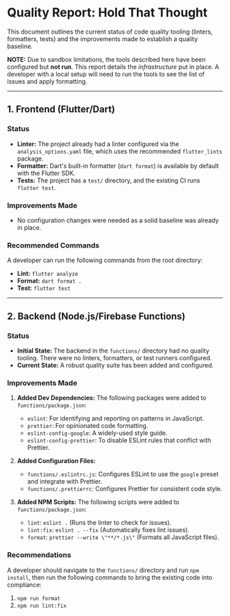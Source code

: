 # Quality Report: Hold That Thought

This document outlines the current status of code quality tooling (linters, formatters, tests) and the improvements made to establish a quality baseline.

**NOTE:** Due to sandbox limitations, the tools described here have been configured but **not run**. This report details the *infrastructure* put in place. A developer with a local setup will need to run the tools to see the list of issues and apply formatting.

---

## 1. Frontend (Flutter/Dart)

### Status
- **Linter:** The project already had a linter configured via the `analysis_options.yaml` file, which uses the recommended `flutter_lints` package.
- **Formatter:** Dart's built-in formatter (`dart format`) is available by default with the Flutter SDK.
- **Tests:** The project has a `test/` directory, and the existing CI runs `flutter test`.

### Improvements Made
- No configuration changes were needed as a solid baseline was already in place.

### Recommended Commands
A developer can run the following commands from the root directory:
- **Lint:** `flutter analyze`
- **Format:** `dart format .`
- **Test:** `flutter test`

---

## 2. Backend (Node.js/Firebase Functions)

### Status
- **Initial State:** The backend in the `functions/` directory had no quality tooling. There were no linters, formatters, or test runners configured.
- **Current State:** A robust quality suite has been added and configured.

### Improvements Made

1.  **Added Dev Dependencies:** The following packages were added to `functions/package.json`:
    - `eslint`: For identifying and reporting on patterns in JavaScript.
    - `prettier`: For opinionated code formatting.
    - `eslint-config-google`: A widely-used style guide.
    - `eslint-config-prettier`: To disable ESLint rules that conflict with Prettier.

2.  **Added Configuration Files:**
    - `functions/.eslintrc.js`: Configures ESLint to use the `google` preset and integrate with Prettier.
    - `functions/.prettierrc`: Configures Prettier for consistent code style.

3.  **Added NPM Scripts:** The following scripts were added to `functions/package.json`:
    - `lint`: `eslint .` (Runs the linter to check for issues).
    - `lint:fix`: `eslint . --fix` (Automatically fixes lint issues).
    - `format`: `prettier --write \"**/*.js\"` (Formats all JavaScript files).

### Recommendations
A developer should navigate to the `functions/` directory and run `npm install`, then run the following commands to bring the existing code into compliance:
1.  `npm run format`
2.  `npm run lint:fix`
